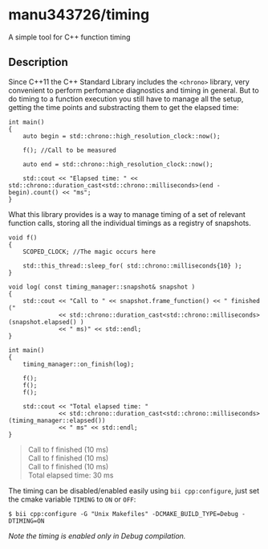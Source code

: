 manu343726/timing
=================

A simple tool for C++ function timing

Description
-----------

Since C++11 the C++ Standard Library includes the `<chrono>` library, very convenient to perform perfomance diagnostics and timing in general.
But to do timing to a function execution you still have to manage all the setup, getting the time points and substracting them to get the elapsed time:


    int main()
    {
        auto begin = std::chrono::high_resolution_clock::now();
    
        f(); //Call to be measured
    
        auto end = std::chrono::high_resolution_clock::now();
    
        std::cout << "Elapsed time: " << std::chrono::duration_cast<std::chrono::milliseconds>(end - begin).count() << "ms";
    }

What this library provides is a way to manage timing of a set of relevant function calls, storing all the individual timings as a registry of snapshots.

    void f()
    {
        SCOPED_CLOCK; //The magic occurs here
    
        std::this_thread::sleep_for( std::chrono::milliseconds{10} );
    }
    
    void log( const timing_manager::snapshot& snapshot )
    {
        std::cout << "Call to " << snapshot.frame_function() << " finished ("
                  << std::chrono::duration_cast<std::chrono::milliseconds>(snapshot.elapsed() ) 
                  << " ms)" << std::endl;
    }
    
    int main()
    {
        timing_manager::on_finish(log);
    
        f();
        f();
        f();
    
        std::cout << "Total elapsed time: " 
                  << std::chrono::duration_cast<std::chrono::milliseconds>(timing_manager::elapsed()) 
                  << " ms" << std::endl;  
    }

> Call to f finished (10 ms)  
> Call to f finished (10 ms)  
> Call to f finished (10 ms)  
> Total elapsed time: 30 ms  

The timing can be disabled/enabled easily using `bii cpp:configure`, just set the cmake variable `TIMING` to `ON` or `OFF`:

    $ bii cpp:configure -G "Unix Makefiles" -DCMAKE_BUILD_TYPE=Debug -DTIMING=ON

*Note the timing is enabled only in Debug compilation.*